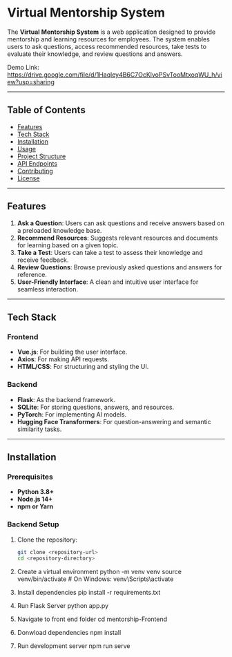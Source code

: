 # Virtual Mentorship System

The **Virtual Mentorship System** is a web application designed to provide mentorship and learning resources for employees. The system enables users to ask questions, access recommended resources, take tests to evaluate their knowledge, and review questions and answers.

Demo Link: https://drive.google.com/file/d/1Haqley4B6C7OcKlvoPSvTooMtxoqWU_h/view?usp=sharing

---

## Table of Contents
- [Features](#features)
- [Tech Stack](#tech-stack)
- [Installation](#installation)
- [Usage](#usage)
- [Project Structure](#project-structure)
- [API Endpoints](#api-endpoints)
- [Contributing](#contributing)
- [License](#license)

---

## Features
1. **Ask a Question**: Users can ask questions and receive answers based on a preloaded knowledge base.
2. **Recommend Resources**: Suggests relevant resources and documents for learning based on a given topic.
3. **Take a Test**: Users can take a test to assess their knowledge and receive feedback.
4. **Review Questions**: Browse previously asked questions and answers for reference.
5. **User-Friendly Interface**: A clean and intuitive user interface for seamless interaction.

---

## Tech Stack
### Frontend
- **Vue.js**: For building the user interface.
- **Axios**: For making API requests.
- **HTML/CSS**: For structuring and styling the UI.

### Backend
- **Flask**: As the backend framework.
- **SQLite**: For storing questions, answers, and resources.
- **PyTorch**: For implementing AI models.
- **Hugging Face Transformers**: For question-answering and semantic similarity tasks.

---

## Installation

### Prerequisites
- **Python 3.8+**
- **Node.js 14+**
- **npm or Yarn**

### Backend Setup
1. Clone the repository:
   ```bash
   git clone <repository-url>
   cd <repository-directory>

2. Create a virtual environment
  python -m venv venv
  source venv/bin/activate  # On Windows: venv\Scripts\activate

3. Install dependencies
   pip install -r requirements.txt

5. Run Flask Server
    python app.py

6. Navigate to front end folder
    cd mentorship-Frontend

7. Donwload dependencies
    npm install

8. Run development server
    npm run serve
